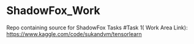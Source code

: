 # ShadowFox_Work
Repo containing source for ShadowFox Tasks
#Task 1( Work Area Link):
https://www.kaggle.com/code/sukandvm/tensorlearn
